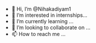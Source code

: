 - 👋 Hi, I’m @Nihakadiyam1
- 👀 I’m interested in internships...
- 🌱 I’m currently learning ...
- 💞️ I’m looking to collaborate on ...
- 📫 How to reach me ...

<!---
Nihakadiyam1/Nihakadiyam1 is a ✨ special ✨ repository because its `README.md` (this file) appears on your GitHub profile.
You can click the Preview link to take a look at your changes.
--->
